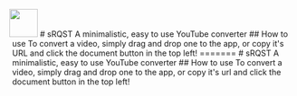 <img height=50 src="https://i.imgur.com/P34UP9d.png" style="margin-bottom: -17.5px; margin-top: -10px; margin-left: -5px;">
# sRQST
A minimalistic, easy to use YouTube converter
## How to use
To convert a video, simply drag and drop one to the app, or copy it's URL and click the document button in the top left!
=======
# sRQST
A minimalistic, easy to use YouTube converter
## How to use
To convert a video, simply drag and drop one to the app, or copy it's url and click the document button in the top left!